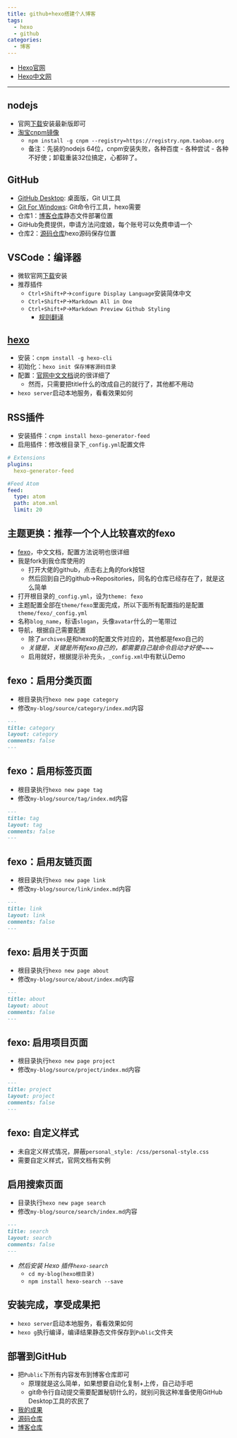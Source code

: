 ```yaml
---
title: github+hexo搭建个人博客
tags: 
  - hexo
  - github 
categories: 
  - 博客
---
```


+ [Hexo官网](https://hexo.io/)
+ [Hexo中文网](https://hexo.io/zh-cn/docs/)

- - -

## nodejs

+ 官网[下载](http://nodejs.cn/download/ "中文网")安装最新版即可
+ [淘宝cnpm镜像](https://npm.taobao.org/)
  + `npm install -g cnpm --registry=https://registry.npm.taobao.org`
  + 备注：先装的nodejs 64位，cnpm安装失败，各种百度 - 各种尝试 - 各种不好使；卸载重装32位搞定，心都碎了。

## GitHub

+ [GitHub Desktop](https://desktop.github.com/): 桌面版，Git UI工具
+ [Git For Windows](https://gitforwindows.org/): Git命令行工具，hexo需要
+ 仓库1：[博客仓库](https://github.com/fxliu/fxliu.github.io "静态文件")静态文件部署位置
+ GitHub免费提供，申请方法问度娘，每个账号可以免费申请一个
+ 仓库2：[源码仓库](https://github.com/fxliu/hexo)hexo源码保存位置

## VSCode：编译器

+ 微软官网[下载](https://code.visualstudio.com/)安装
+ 推荐插件
  + `Ctrl+Shift+P`->`configure Display Language`安装简体中文
  + `Ctrl+Shift+P`->`Markdown All in One`
  + `Ctrl+Shift+P`->`Markdown Preview Github Styling`
    + [规则翻译](https://www.jianshu.com/p/51523a1c6fe1)

## [hexo](https://hexo.io/zh-cn/docs/)

+ 安装：`cnpm install -g hexo-cli`
+ 初始化：`hexo init 保存博客源码目录`
+ 配置：[官网中文文档](https://hexo.io/zh-cn/docs/configuration)说的很详细了
  + 然而，只需要把title什么的改成自己的就行了，其他都不用动
+ `hexo server`启动本地服务，看看效果如何

## RSS插件

+ 安装插件：`cnpm install hexo-generator-feed`
+ 启用插件：修改根目录下`_config.yml`配置文件

```yml
# Extensions
plugins:
  hexo-generator-feed

#Feed Atom
feed:
  type: atom
  path: atom.xml
  limit: 20
```

## 主题更换：推荐一个个人比较喜欢的fexo

+ [fexo](https://github.com/forsigner/fexo)，中文文档，配置方法说明也很详细
+ 我是fork到我仓库使用的
  + 打开大佬的github，点击右上角的fork按钮
  + 然后回到自己的github->Repositories，同名的仓库已经存在了，就是这么简单
+ 打开根目录的`_config.yml`，设为`theme: fexo`
+ 主题配置全部在`theme/fexo`里面完成，所以下面所有配置指的是配置`theme/fexo/_config.yml`
+ 名称`blog_name`，标语`slogan`，头像`avatar`什么的一笔带过
+ 导航，根据自己需要配置
  + 除了`archives`是和hexo的配置文件对应的，其他都是fexo自己的
  + *关键是，关键是所有fexo自己的，都需要自己敲命令启动才好使~~~*
  + 启用就好，根据提示补充头，`_config.xml`中有默认Demo

## fexo：启用分类页面

+ 根目录执行`hexo new page category`
+ 修改`my-blog/source/category/index.md`内容

```md
---
title: category
layout: category
comments: false
---
```

## fexo：启用标签页面

+ 根目录执行`hexo new page tag`
+ 修改`my-blog/source/tag/index.md`内容

```md
---
title: tag
layout: tag
comments: false
---
```

## fexo：启用友链页面

+ 根目录执行`hexo new page link`
+ 修改`my-blog/source/link/index.md`内容

```md
---
title: link
layout: link
comments: false
---
```

## fexo: 启用关于页面

+ 根目录执行`hexo new page about`
+ 修改`my-blog/source/about/index.md`内容

```md
---
title: about
layout: about
comments: false
---
```

## fexo: 启用项目页面

+ 根目录执行`hexo new page project`
+ 修改`my-blog/source/project/index.md`内容

```md
---
title: project
layout: project
comments: false
---
```

## fexo: 自定义样式

+ 未自定义样式情况，屏蔽`personal_style: /css/personal-style.css`
+ 需要自定义样式，官网文档有实例

## 启用搜索页面

+ 目录执行`hexo new page search`
+ 修改`my-blog/source/search/index.md`内容

```md
---
title: search
layout: search
comments: false
---
```

+ *然后安装 Hexo 插件`hexo-search`*
  + `cd my-blog(hexo根目录)`
  + `npm install hexo-search --save`

## 安装完成，享受成果把

+ `hexo server`启动本地服务，看看效果如何
+ `hexo g`执行编译，编译结果静态文件保存到`Public`文件夹

## 部署到GitHub

+ 把`Public`下所有内容发布到博客仓库即可
  + 原理就是这么简单，如果想要自动化复制+上传，自己动手吧
  + git命令行自动提交需要配置秘钥什么的，就别问我这种准备使用GitHub Desktop工具的农民了
+ [我的成果](https://fxliu.github.io/)
+ [源码仓库](https://github.com/fxliu/hexo)
+ [博客仓库](https://github.com/fxliu/fxliu.github.io)
